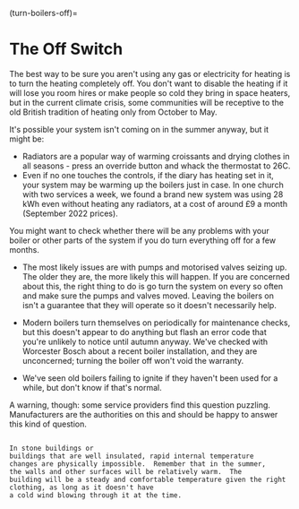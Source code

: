 (turn-boilers-off)=
# The Off Switch

The best way to be sure you aren't using any gas or electricity 
for heating is to turn the heating completely off.  You don't want to disable the heating if it will lose you room hires or make people so cold 
they bring in space
heaters, but in the current climate crisis, some communities will be receptive to the old British 
tradition of heating only from October to May.

It's possible your system isn't coming on in the summer anyway, but it might be:

- Radiators are a popular way of warming croissants and drying clothes in all seasons - press an override button and whack the thermostat to 26C.
- Even if no one touches the controls, if the diary has heating set in it,  your
system may be warming up the boilers just in case.  In one church with two
services a week, we 
found a brand new system was using 28 kWh even without heating any radiators, at a cost of around £9 a month 
(September 2022 prices).

You might want to check whether there will be any problems with your boiler or other parts of the system if you do turn everything off for a few months.  

- The most likely issues are with pumps and motorised valves seizing up. The older they are, the more likely this will happen.  If you are concerned about this, the right thing to do is go turn the system on every so often and make sure the pumps and valves moved.  Leaving the boilers on isn't a guarantee that they will operate so it doesn't necessarily help.  

- Modern boilers turn themselves on periodically for maintenance checks, but this doesn't appear to do anything but flash an error code that you're unlikely to notice until autumn anyway.  We've checked with Worcester Bosch about a recent boiler installation, and they are unconcerned; turning the boiler off won't void the warranty.  

- We've seen old boilers failing to ignite if they haven't been used for a while, but don't know if that's normal.  

A warning, though: some service providers find this question puzzling.  Manufacturers are the authorities on this and should be happy to answer this kind of question.

<!-- TODO ask Grundfos and Honeywell, or Andrew -->

```{admonition} What if the temperature drops suddenly?

In stone buildings or 
buildings that are well insulated, rapid internal temperature 
changes are physically impossible.  Remember that in the summer, 
the walls and other surfaces will be relatively warm.  The 
building will be a steady and comfortable temperature given the right clothing, as long as it doesn't have
a cold wind blowing through it at the time.

```

